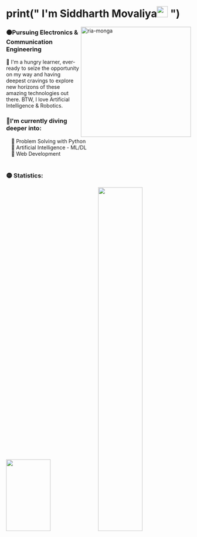 <h1 align="left"> print(" I'm Siddharth Movaliya<img src="https://raw.githubusercontent.com/syedareehaquasar/syedareehaquasar/master/gifs/Hi.gif" width="30px"> ")</h1>
<img align="right" src="https://i.pinimg.com/564x/f7/a6/27/f7a6276644c0588b7dfdea6722ae95d1.jpg" alt="ria-monga" height="300" />
<h3>🟠Pursuing Electronics & Communication Engineering</h3>🚀 I'm a hungry learner, ever-ready to seize the opportunity on my way and having deepest cravings to explore new horizons of these amazing technologies out there. BTW, I love Artificial Intelligence & Robotics.
<br />
<h3>🔴I'm currently diving deeper into:</h3>
&emsp;🚀 Problem Solving with Python
  <br />&emsp;🚀 Artificial Intelligence - ML/DL
<br />&emsp;🚀 Web Development
<br /><br /><h3>🟡 Statistics:</h3>

<div style="align: center">
  <img width="49%" height="195" src="https://github-readme-stats.vercel.app/api?username=Siddharth-2382&theme=radical&show_icons=true" />
  <img width="49%" src="https://github-readme-streak-stats.herokuapp.com/?user=Siddharth-2382&theme=radical&show_icons=true" />
</div>
  
<!-- ![github graph](https://activity-graph.herokuapp.com/graph?username=Siddharth-2382&theme=react-dark&hide_border=true) -->
<br>
